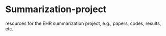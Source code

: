 # Summarization-project
resources for the EHR summarization project, e.g., papers, codes, results, etc.
